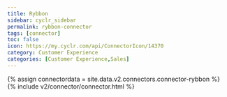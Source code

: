 ```yaml
---
title: Rybbon
sidebar: cyclr_sidebar
permalink: rybbon-connector
tags: [connector]
toc: false
icon: https://my.cyclr.com/api/ConnectorIcon/14370
category: Customer Experience
categories: [Customer Experience,Sales]
---
```

{% assign connectordata = site.data.v2.connectors.connector-rybbon %}
{% include v2/connector/connector.html %}	